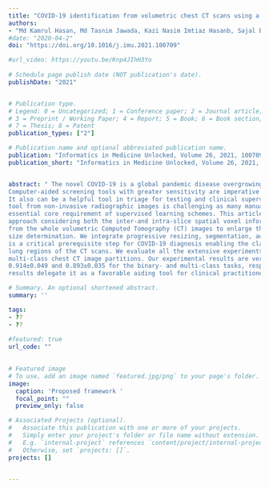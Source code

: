 ```yaml
---
title: "COVID-19 identification from volumetric chest CT scans using a progressively resized 3D-CNN incorporating segmentation, augmentation, and class-rebalancing"
authors:
- "Md Kamrul Hasan, Md Tasnim Jawada, Kazi Nasim Imtiaz Hasanb, Sajal Basak Partha, Md Masum Al Masba, Shumit Saha, Mohammad Ali Moni"
#date: "2020-04-2"
doi: "https://doi.org/10.1016/j.imu.2021.100709"

#url_video: https://youtu.be/Knp4JIhH3Yo
  
# Schedule page publish date (NOT publication's date).
publishDate: "2021"


# Publication type.
# Legend: 0 = Uncategorized; 1 = Conference paper; 2 = Journal article;
# 3 = Preprint / Working Paper; 4 = Report; 5 = Book; 6 = Book section;
# 7 = Thesis; 8 = Patent
publication_types: ["2"]

# Publication name and optional abbreviated publication name.
publication: "Informatics in Medicine Unlocked, Volume 26, 2021, 100709"
publication_short: "Informatics in Medicine Unlocked, Volume 26, 2021, 100709"


abstract: " The novel COVID-19 is a global pandemic disease overgrowing worldwide. 
Computer-aided screening tools with greater sensitivity are imperative for disease diagnosis and prognosis as early as possible. 
It also can be a helpful tool in triage for testing and clinical supervision of COVID-19 patients. However, designing such an automated 
tool from non-invasive radiographic images is challenging as many manually annotated datasets are not publicly available yet, which is the 
essential core requirement of supervised learning schemes. This article proposes a 3D Convolutional Neural Network (CNN)-based classification 
approach considering both the inter-and intra-slice spatial voxel information. The proposed system is trained end-to-end on the 3D patches 
from the whole volumetric Computed Tomography (CT) images to enlarge the number of training samples, performing the ablation studies on patch 
size determination. We integrate progressive resizing, segmentation, augmentations, and class-rebalancing into our 3D network. The segmentation 
is a critical prerequisite step for COVID-19 diagnosis enabling the classifier to learn prominent lung features while excluding the outer 
lung regions of the CT scans. We evaluate all the extensive experiments on a publicly available dataset named MosMed, having binary- and 
multi-class chest CT image partitions. Our experimental results are very encouraging, yielding areas under the Receiver Operating Characteristics (ROC) curve of 
0.914±0.049 and 0.893±0.035 for the binary- and multi-class tasks, respectively, applying 5-fold cross-validations. Our method’s promising 
results delegate it as a favorable aiding tool for clinical practitioners and radiologists to assess COVID-19. "

# Summary. An optional shortened abstract.
summary: ''

tags:
- ??
- ??
 
#featured: true
url_code: ""
 

# Featured image
# To use, add an image named `featured.jpg/png` to your page's folder.
image:
  caption: 'Proposed framework '
  focal_point: ""
  preview_only: false

# Associated Projects (optional).
#   Associate this publication with one or more of your projects.
#   Simply enter your project's folder or file name without extension.
#   E.g. `internal-project` references `content/project/internal-project/index.md`.
#   Otherwise, set `projects: []`.
projects: []


---
```

